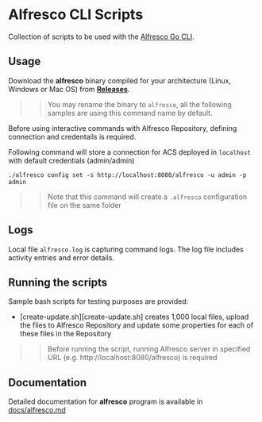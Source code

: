 # Alfresco CLI Scripts

Collection of scripts to be used with the [Alfresco Go CLI](https://github.com/aborroy/alfresco-go-cli).

## Usage

Download the **alfresco** binary compiled for your architecture (Linux, Windows or Mac OS) from [**Releases**](https://github.com/aborroy/alfresco-go-cli/releases).

>> You may rename the binary to `alfresco`, all the following samples are using this command name by default.

Before using interactive commands with Alfresco Repository, defining connection and credentails is required.

Following command will store a connection for ACS deployed in `localhost` with default credentials (admin/admin)

```
./alfresco config set -s http://localhost:8080/alfresco -u admin -p admin
```

>> Note that this command will create a `.alfresco` configuration file on the same folder

## Logs

Local file `alfresco.log` is capturing command logs. The log file includes activity entries and error details.

## Running the scripts

Sample bash scripts for testing purposes are provided:

* [create-update.sh][create-update.sh] creates 1,000 local files, upload the files to Alfresco Repository and update some properties for each of these files in the Repository

>> Before running the script, running Alfresco server in specified URL (e.g. http://localhost:8080/alfresco) is required 

## Documentation

Detailed documentation for **alfresco** program is available in [docs/alfresco.md](https://github.com/aborroy/alfresco-go-cli/blob/main/docs/alfresco.md)
